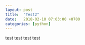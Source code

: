 ```yaml
---
layout: post
title:  "Test2"
date:   2018-02-10 07:03:00 +0700
categories: [python]
---
```




test test
test test
